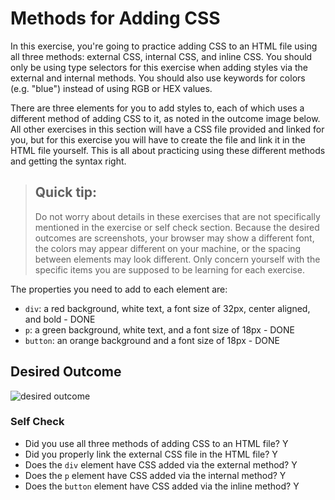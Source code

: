 # Methods for Adding CSS
In this exercise, you're going to practice adding CSS to an HTML file using all three methods: external CSS, internal CSS, and inline CSS. You should only be using type selectors for this exercise when adding styles via the external and internal methods. You should also use keywords for colors (e.g. "blue") instead of using RGB or HEX values.

There are three elements for you to add styles to, each of which uses a different method of adding CSS to it, as noted in the outcome image below. All other exercises in this section will have a CSS file provided and linked for you, but for this exercise you will have to create the file and link it in the HTML file yourself. This is all about practicing using these different methods and getting the syntax right.

> ## Quick tip:
> Do not worry about details in these exercises that are not specifically mentioned in the exercise or self check section. Because the desired outcomes are screenshots, your browser may show a different font, the colors may appear different on your machine, or the spacing between elements may look different. Only concern yourself with the specific items you are supposed to be learning for each exercise.

The properties you need to add to each element are:

* `div`: a red background, white text, a font size of 32px, center aligned, and bold - DONE
* `p`: a green background, white text, and a font size of 18px - DONE
* `button`: an orange background and a font size of 18px - DONE

## Desired Outcome
![desired outcome](./desired-outcome.png)


### Self Check
- Did you use all three methods of adding CSS to an HTML file? Y
- Did you properly link the external CSS file in the HTML file? Y
- Does the `div` element have CSS added via the external method? Y
- Does the `p` element have CSS added via the internal method? Y
- Does the `button` element have CSS added via the inline method? Y
